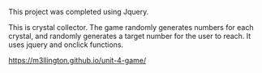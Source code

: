 This project was completed using Jquery.

This is crystal collector. The game randomly generates numbers for each crystal, and randomly generates a target number for the user to reach.
It uses jquery and onclick functions.

https://m3llington.github.io/unit-4-game/
